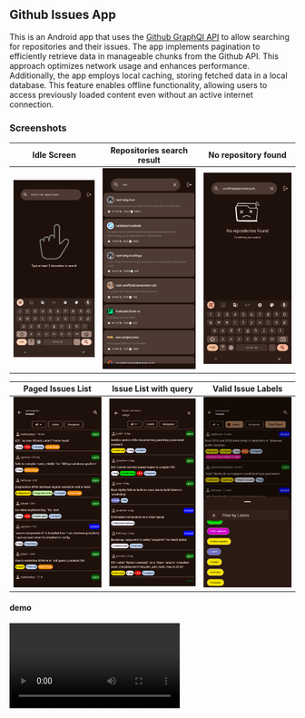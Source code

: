 ## Github Issues App
This is an Android app that uses the [Github GraphQl API](https://docs.github.com/en/graphql) to allow searching for repositories and their issues.
The app implements pagination to efficiently retrieve data in manageable chunks from the Github API. This approach optimizes network usage and enhances performance. Additionally, the app employs local caching, storing fetched data in a local database. This feature enables offline functionality, allowing users to access previously loaded content even without an active internet connection.



### Screenshots
| Idle Screen                                                | Repositories search result        | No repository found                                  |
|--------------------------------------------------------|-------------------------------------------------|--------------------------------------------|
| <img src="docs/appimages/idlescreen.png" width="250"/> | <img src="docs/appimages/repolist.png" width="250"/> | <img src="docs/appimages/norepofound.png" width="250"/> |

| Paged Issues List                                   | Issue List with query                                  | Valid Issue Labels                                  |
|----------------------------------------|-------------------------------------------|-----------------------------------------------|
| <img src="docs/appimages/issuelist.png" width="250"/> | <img src="docs/appimages/issuewithsearch.png" width="250"/> | <img src="docs/appimages/issuelabels.png" width="250"/> |
#### demo
<video src="https://drive.google.com/file/d/1RwVil67gg5u8_SNzwYQovZuSn5RBybwS/view?usp=sharing" width="300" />
*Pre-requisites*
- Built on A.S Koala
- JDK 17
- A Fine [Grained Access token from Github](https://github.com/settings/tokens?type=beta) to download schema from Github GraphQl API.
- Sentry DSN and Auth Token from [Sentry](https://docs.sentry.io/platforms/android/#install)
- GithubClient and Secret key to provide Oauth2 Login from [Github Developers Page](https://github.com/settings/developers)
- Once received place it in the local.properties file as follows:
``` properties
GITHUBCLIENTKEY = your_key
GITHUBSECRET = your_secret
SENTRYDSN = SENTRY_DSN
SENTRYAUTHTOKEN = sentry_auth_token
GITDEVTOKEN = fine_grained_token
```
To Inject the Key when using CI/CD with github actions , add the key to your projects secrets and extract in  to your build workflow:

``` yaml
      - name: Get local.properties from secrets
        run: echo "${{secrets.ProjectSecrets }}" > $GITHUB_WORKSPACE/local.properties
```
## Architecture

This project uses a modularized approach using MVVM with Clean architecture which has the following advantages

- Loose coupling between the code - The code can easily be modified without affecting any or a large part of the app's codebase thus easier to scale the application later on.
- Easier to test code.
- Separation of Concern - Different modules have specific responsibilities making it easier for modification and maintenance.
### Paging 3 Implementation for GitHub Data
This project uses Paging 3 to efficiently load and display paginated data from GitHub. The RemoteMediator is integrated to handle both local database caching and network requests.

  - The app fetches data from GitHub and stores it in a local Room database.
  - When the user reaches the end of the currently displayed data, Paging 3 automatically triggers the RemoteMediator to load more data from GitHub.
  - The system handles refreshing data and loading additional pages seamlessly, ensuring smooth scrolling and minimal load times for the user.
This approach helps maintain a responsive UI while managing data efficiently, even for large datasets.

<img src="docs/paging3-base-lifecycle.png" width="1902" alt="paging 3 structure"/>

### Modularization Structure

- `core`
    - `data`
      - aggregates the data from the network and local database
    - `network`
        - handles getting data from any server/remote source
    - `database`
        - handles getting cached device data
- `domain`
    - defines the core business logic for reuse
- `app`
    - handles UI entry point of the app and navigation logic.
- `feature`
    - `repository`
        - handles the functionality for searching repositories on github.
    - `issues`
        - handles the functionality for searching and filtering a repository's issues on github.
- `testing`
  - Encompasses the core testing functionality of the project and provides modules for use in End to End tests.
### Module Graph

```mermaid
%%{
  init: {
    'theme': 'base',
    'themeVariables': {"primaryTextColor":"#fff","primaryColor":"#5a4f7c","primaryBorderColor":"#5a4f7c","lineColor":"#f5a623","tertiaryColor":"#40375c","fontSize":"12px"}
  }
}%%

graph LR
  subgraph :core
    :core:testing["testing"]
    :core:data["data"]
    :core:datastore["datastore"]
    :core:domain["domain"]
    :core:network["network"]
    :core:database["database"]
  end
  subgraph :feature
    :feature:issues["issues"]
    :feature:repository["repository"]
  end
  :core:testing --> :core:data
  :core:testing --> :core:datastore
  :core:data --> :core:domain
  :core:data --> :core:network
  :core:data --> :core:database
  :core:network --> :core:datastore
  :core:network --> :core:domain
  :feature:issues --> :core:data
  :feature:issues --> :core:domain
  :app --> :core:testing
  :app --> :feature:repository
  :app --> :feature:issues
  :app --> :core:datastore
  :app --> :core:domain
  :feature:repository --> :core:data
  :feature:repository --> :core:domain
```
### Testing

The project includes unit tests for all modules, Instrumented tests are ran as unit tests with the use of Roboelectric apart from End to End tests which are run on a physical device declared in the app [androidTest folder](./app/src/androidTest/java/com/devmike/gitissuesmobile/AppE2ETest.kt)

| Description                               | Image                                                |
|-------------------------------------------|------------------------------------------------------|
| **Unit tests for the network layer**      | <img src="docs/testimages/networkunittests.png" />   |
| **Unit tests for the database layer**     | <img src="docs/testimages/databasetests.png" />      |
| **Unit tests for the data layer**         | <img src="docs/testimages/datalayertests.png" />     |
| **Unit tests for the issues feature**     | <img src="docs/testimages/issuesfeaturetests.png" /> |
| **Unit tests for the repository feature** | <img src="docs/testimages/repositoriestests.png" />  |
| **End to End Tests**                      | <img src="docs/testimages/e2etests.png" />           |

https://github.com/user-attachments/assets/a461dd3e-2a8a-4ea3-94dd-53b343c3e94e




## TechStack
### Libraries
* Tech-stack
    * [Kotlin](https://kotlinlang.org/) - a modern, cross-platform, statically typed, general-purpose programming language with type inference.
    * [Coroutines](https://kotlinlang.org/docs/reference/coroutines-overview.html) - lightweight threads to perform asynchronous tasks.
    * [Flow](https://kotlinlang.org/docs/reference/coroutines/flow.html) - a stream of data that emits multiple values sequentially.
    * [Dagger Hilt](https://dagger.dev/hilt/) - a dependency injection library for Android built on top of [Dagger](https://dagger.dev/) that reduces the boilerplate of doing manual injection.
    * [Jetpack](https://developer.android.com/jetpack)
        * [Jetpack Compose](https://developer.android.com/jetpack/compose) - A modern toolkit for building native Android UI
        * [Lifecycle](https://developer.android.com/topic/libraries/architecture/lifecycle) - perform actions in response to a change in the lifecycle state.
        * [ViewModel](https://developer.android.com/topic/libraries/architecture/viewmodel) - store and manage UI-related data lifecycle in a conscious manner and survive configuration change.
        * [Room](https://developer.android.com/training/data-storage/room) - An ORM that provides an abstraction layer over SQLite to allow fluent database access.
    * [DataStore](https://developer.android.com/topic/libraries/architecture/datastore) - A data storage solution that allows you to store key-value pairs.
    * [Paging3](https://developer.android.com/topic/libraries/architecture/paging/v3-overview) - A Paging library helps you load and display pages of data from a larger dataset from local storage or over a network
    * [Timber](https://github.com/JakeWharton/timber) - a highly extensible Android logger.
    * [Sentry](https://sentry.io/welcome/) - Application monitoring software with real-time event logging and aggregation platform.
    * [Coil](https://coil-kt.github.io/coil/compose/) - An image loading library for Android backed by Kotlin Coroutines.
    * [Apollo Kotlin](https://www.apollographql.com/docs/kotlin) - A strongly-typed, caching GraphQL client for the JVM, Android, and Kotlin multiplatform.
    
    
* Tests
    * [JUnit](https://junit.org/junit4/) - a simple framework for writing repeatable tests.
    * [MockK](https://github.com/mockk) - mocking library for Kotlin
    * [Truth](https://github.com/agoda-com/Kakao) - A fluent assertions library for Android and Java.
    * [Roboelectric](https://github.com/robolectric/robolectric) - A library that allows you to run your tests on a simulated Android platform.
    * [Turbine](https://github.com/cashapp/turbine) - Turbine is a testing library for kotlinx.coroutines Flow.
* Gradle
    * [Gradle Kotlin DSL](https://docs.gradle.org/current/userguide/kotlin_dsl.html) - An alternative syntax for writing Gradle build scripts using Koltin.
    * [Version Catalogs](https://developer.android.com/build/migrate-to-catalogs) - A scalable way of maintaining dependencies and plugins in a multi-module project.
    * [Convention Plugins](https://docs.gradle.org/current/samples/sample_convention_plugins.html) - A way to encapsulate and reuse common build configuration in Gradle
    * Plugins
        * [Ktlint](https://github.com/JLLeitschuh/ktlint-gradle) - creates convenient tasks in your Gradle project that run ktlint checks or do code auto format.
        * [Spotless](https://github.com/diffplug/spotless) - format Java, groovy, markdown, and license headers using gradle.
* CI/CD
    * [GitHub Actions](https://github.com/features/actions)
    *[Firebase App Distribution](https://firebase.google.com/docs/app-distribution) - A service that allows you to distribute your app to testers and get feedback on your app.




